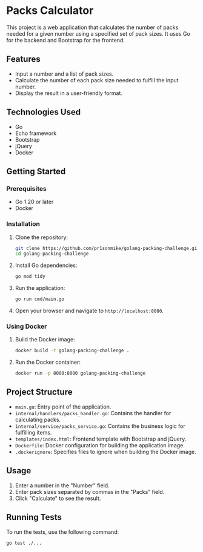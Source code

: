 # Packs Calculator

This project is a web application that calculates the number of packs needed for a given number using a specified set of pack sizes. It uses Go for the backend and Bootstrap for the frontend.

## Features

- Input a number and a list of pack sizes.
- Calculate the number of each pack size needed to fulfill the input number.
- Display the result in a user-friendly format.

## Technologies Used

- Go
- Echo framework
- Bootstrap
- jQuery
- Docker

## Getting Started

### Prerequisites

- Go 1.20 or later
- Docker

### Installation

1. Clone the repository:
    ```sh
    git clone https://github.com/pr1sonmike/golang-packing-challenge.git
    cd golang-packing-challenge
    ```

2. Install Go dependencies:
    ```sh
    go mod tidy
    ```

3. Run the application:
    ```sh
    go run cmd/main.go
    ```

4. Open your browser and navigate to `http://localhost:8080`.

### Using Docker

1. Build the Docker image:
    ```sh
    docker build -t golang-packing-challenge .
    ```

2. Run the Docker container:
    ```sh
    docker run -p 8080:8080 golang-packing-challenge
    ```

## Project Structure

- `main.go`: Entry point of the application.
- `internal/handlers/packs_handler.go`: Contains the handler for calculating packs.
- `internal/service/packs_service.go`: Contains the business logic for fulfilling items.
- `templates/index.html`: Frontend template with Bootstrap and jQuery.
- `Dockerfile`: Docker configuration for building the application image.
- `.dockerignore`: Specifies files to ignore when building the Docker image.

## Usage

1. Enter a number in the "Number" field.
2. Enter pack sizes separated by commas in the "Packs" field.
3. Click "Calculate" to see the result.

## Running Tests

To run the tests, use the following command:
```sh
go test ./...